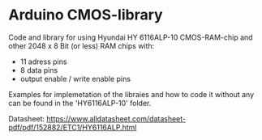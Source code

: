 # Arduino CMOS-library

Code and library for using Hyundai HY 6116ALP-10 CMOS-RAM-chip and other 2048 x 8 Bit (or less) RAM chips with:

- 11 adress pins
- 8 data pins
- output enable / write enable pins

Examples for implemetation of the libraies and how to code it without any can be found in the 'HY6116ALP-10' folder.

Datasheet:
https://www.alldatasheet.com/datasheet-pdf/pdf/152882/ETC1/HY6116ALP.html

